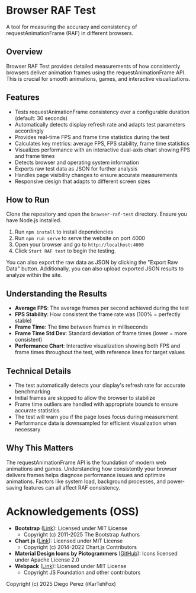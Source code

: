 # Browser RAF Test

A tool for measuring the accuracy and consistency of requestAnimationFrame (RAF) in different browsers.

## Overview

Browser RAF Test provides detailed measurements of how consistently browsers deliver animation frames using the requestAnimationFrame API. This is crucial for smooth animations, games, and interactive visualizations.

## Features

- Tests requestAnimationFrame consistency over a configurable duration (default: 30 seconds)
- Automatically detects display refresh rate and adapts test parameters accordingly
- Provides real-time FPS and frame time statistics during the test
- Calculates key metrics: average FPS, FPS stability, frame time statistics
- Visualizes performance with an interactive dual-axis chart showing FPS and frame times
- Detects browser and operating system information
- Exports raw test data as JSON for further analysis
- Handles page visibility changes to ensure accurate measurements
- Responsive design that adapts to different screen sizes

## How to Run

Clone the repository and open the `browser-raf-test` directory.
Ensure you have Node.js installed.

1. Run `npm install` to install dependencies
2. Run `npm run serve` to serve the website on port 4000
3. Open your browser and go to `http://localhost:4000`
4. Click `Start RAF test` to begin the testing.

You can also export the raw data as JSON by clicking the "Export Raw Data" button. Additionally, you can also upload exported JSON results to analyze within the site.

## Understanding the Results

- **Average FPS**: The average frames per second achieved during the test
- **FPS Stability**: How consistent the frame rate was (100% = perfectly stable)
- **Frame Time**: The time between frames in milliseconds
- **Frame Time Std Dev**: Standard deviation of frame times (lower = more consistent)
- **Performance Chart**: Interactive visualization showing both FPS and frame times throughout the test, with reference lines for target values

## Technical Details

- The test automatically detects your display's refresh rate for accurate benchmarking
- Initial frames are skipped to allow the browser to stabilize
- Frame time outliers are handled with appropriate bounds to ensure accurate statistics
- The test will warn you if the page loses focus during measurement
- Performance data is downsampled for efficient visualization when necessary

## Why This Matters

The requestAnimationFrame API is the foundation of modern web animations and games. Understanding how consistently your browser delivers frames helps diagnose performance issues and optimize animations. Factors like system load, background processes, and power-saving features can all affect RAF consistency.

# Acknowledgements (OSS)
- **Bootstrap** ([Link](https://getbootstrap.com/)): Licensed under MIT License
  - Copyright (c) 2011-2025 The Bootstrap Authors
- **Chart.js** ([Link](https://www.chartjs.org/)): Licensed under MIT License
  - Copyright (c) 2014-2022 Chart.js Contributors
- **Material Design Icons by Pictogrammers** ([GitHub](https://github.com/Templarian/MaterialDesign)): Icons licensed under Apache License 2.0
- **Webpack** ([Link](https://webpack.js.org/)): Licensed under MIT License
  - Copyright JS Foundation and other contributors  

Copyright (c) 2025 Diego Perez (iKarTehFox)
